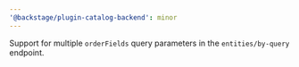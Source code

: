 ```yaml
---
'@backstage/plugin-catalog-backend': minor
---
```


Support for multiple `orderFields` query parameters in the `entities/by-query` endpoint.
